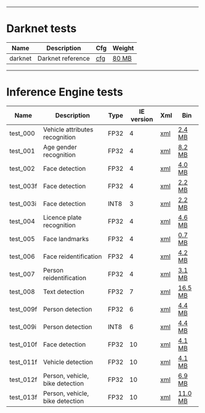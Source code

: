----------------------
Darknet tests
=============

| Name | Description | Cfg | Weight |
| --- | --- | --- | --- |
| darknet | Darknet reference | [cfg](https://github.com/pjreddie/darknet/blob/master/cfg/darknet.cfg) | [80 MB](https://pjreddie.com/media/files/darknet.weights) |

----------------------
Inference Engine tests
======================

| Name | Description | Type | IE version | Xml | Bin |
| --- | --- | --- | --- | --- | --- |
| test_000 | Vehicle attributes recognition | FP32 | 4 | [xml](https://download.01.org/opencv/2019/open_model_zoo/R1/models_bin/vehicle-attributes-recognition-barrier-0039/FP32/vehicle-attributes-recognition-barrier-0039.xml) | [2.4 MB](https://download.01.org/opencv/2019/open_model_zoo/R1/models_bin/vehicle-attributes-recognition-barrier-0039/FP32/vehicle-attributes-recognition-barrier-0039.bin) |
| test_001 | Age gender recognition | FP32 | 4 | [xml](https://download.01.org/opencv/2019/open_model_zoo/R1/models_bin/age-gender-recognition-retail-0013/FP32/age-gender-recognition-retail-0013.xml) | [8.2 MB](https://download.01.org/opencv/2019/open_model_zoo/R1/models_bin/age-gender-recognition-retail-0013/FP32/age-gender-recognition-retail-0013.bin) |
| test_002 | Face detection | FP32 | 4 | [xml](https://download.01.org/opencv/2019/open_model_zoo/R1/models_bin/face-detection-adas-0001/FP32/face-detection-adas-0001.xml) | [4.0 MB](https://download.01.org/opencv/2019/open_model_zoo/R1/models_bin/face-detection-adas-0001/FP32/face-detection-adas-0001.bin) |
| test_003f | Face detection | FP32 | 4 | [xml](https://download.01.org/opencv/2019/open_model_zoo/R1/models_bin/face-detection-retail-0004/FP32/face-detection-retail-0004.xml) | [2.2 MB](https://download.01.org/opencv/2019/open_model_zoo/R1/models_bin/face-detection-retail-0004/FP32/face-detection-retail-0004.bin) |
| test_003i | Face detection | INT8 | 3 | [xml](https://download.01.org/opencv/2019/open_model_zoo/R1/models_bin/face-detection-retail-0004/INT8/face-detection-retail-0004.xml) | [2.2 MB](https://download.01.org/opencv/2019/open_model_zoo/R1/models_bin/face-detection-retail-0004/INT8/face-detection-retail-0004.bin) |
| test_004 | Licence plate recognition | FP32 | 4 | [xml](https://download.01.org/opencv/2019/open_model_zoo/R1/models_bin/license-plate-recognition-barrier-0001/FP32/license-plate-recognition-barrier-0001.xml) | [4.6 MB](https://download.01.org/opencv/2019/open_model_zoo/R1/models_bin/license-plate-recognition-barrier-0001/FP32/license-plate-recognition-barrier-0001.bin) |
| test_005 | Face landmarks | FP32 | 4 | [xml](https://download.01.org/opencv/2019/open_model_zoo/R1/models_bin/landmarks-regression-retail-0009/FP32/landmarks-regression-retail-0009.xml) | [0.7 MB](https://download.01.org/opencv/2019/open_model_zoo/R1/models_bin/landmarks-regression-retail-0009/FP32/landmarks-regression-retail-0009.bin) |
| test_006 | Face reidentification | FP32 | 4 | [xml](https://download.01.org/opencv/2019/open_model_zoo/R1/models_bin/face-reidentification-retail-0095/FP32/face-reidentification-retail-0095.xml) | [4.2 MB](https://download.01.org/opencv/2019/open_model_zoo/R1/models_bin/face-reidentification-retail-0095/FP32/face-reidentification-retail-0095.bin) |
| test_007 | Person reidentification | FP32 | 4 | [xml](https://download.01.org/opencv/2019/open_model_zoo/R1/2019/person-reidentification-retail-0079/FP32/person-reidentification-retail-0079.xml) | [3.1 MB](https://download.01.org/opencv/2019/open_model_zoo/R1/2019/person-reidentification-retail-0079/FP32/person-reidentification-retail-0079.bin) |
| test_008 | Text detection | FP32 | 7 | [xml](https://download.01.org/opencv/2019/open_model_zoo/R1/2019/text-detection-0004/FP32/text-detection-0004.xml) | [16.5 MB](https://download.01.org/opencv/2019/open_model_zoo/R1/2019/text-detection-0004/FP32/text-detection-0004.bin) |
| test_009f | Person detection | FP32 | 6 | [xml](https://download.01.org/opencv/2019/open_model_zoo/R3/20190905_163000_models_bin/pedestrian-detection-adas-0002/FP32/pedestrian-detection-adas-0002.xml) | [4.4 MB](https://download.01.org/opencv/2019/open_model_zoo/R3/20190905_163000_models_bin/pedestrian-detection-adas-0002/FP32/pedestrian-detection-adas-0002.bin) |
| test_009i | Person detection | INT8 | 6 | [xml](https://download.01.org/opencv/2019/open_model_zoo/R3/20190905_163000_models_bin/pedestrian-detection-adas-0002/INT8/pedestrian-detection-adas-0002.xml) | [4.4 MB](https://download.01.org/opencv/2019/open_model_zoo/R3/20190905_163000_models_bin/pedestrian-detection-adas-0002/INT8/pedestrian-detection-adas-0002.bin) |
| test_010f | Face detection | FP32 | 10 | [xml](https://download.01.org/opencv/2019/open_model_zoo/R4/20200117_150000_models_bin/face-detection-retail-0005/FP32/face-detection-retail-0005.xml) | [4.1 MB](https://download.01.org/opencv/2019/open_model_zoo/R4/20200117_150000_models_bin/face-detection-retail-0005/FP32/face-detection-retail-0005.bin) |
| test_011f | Vehicle detection | FP32 | 10 | [xml](https://download.01.org/opencv/2019/open_model_zoo/R4/20200117_150000_models_bin/vehicle-detection-adas-0002/FP32/vehicle-detection-adas-0002.xml) | [4.1 MB](https://download.01.org/opencv/2019/open_model_zoo/R4/20200117_150000_models_bin/vehicle-detection-adas-0002/FP32/vehicle-detection-adas-0002.bin) |
| test_012f | Person, vehicle, bike detection | FP32 | 10 | [xml](https://download.01.org/opencv/2021/openvinotoolkit/2021.1/open_model_zoo/models_bin/1/person-vehicle-bike-detection-2002/FP32/person-vehicle-bike-detection-2002.xml) | [6.9 MB](https://download.01.org/opencv/2021/openvinotoolkit/2021.1/open_model_zoo/models_bin/1/person-vehicle-bike-detection-2002/FP32/person-vehicle-bike-detection-2002.bin) |
| test_013f | Person, vehicle, bike detection | FP32 | 10 | [xml](https://download.01.org/opencv/2021/openvinotoolkit/2021.1/open_model_zoo/models_bin/1/person-vehicle-bike-detection-crossroad-1016/FP32/person-vehicle-bike-detection-crossroad-1016.xml) | [11.0 MB](https://download.01.org/opencv/2021/openvinotoolkit/2021.1/open_model_zoo/models_bin/1/person-vehicle-bike-detection-crossroad-1016/FP32/person-vehicle-bike-detection-crossroad-1016.xml) |

